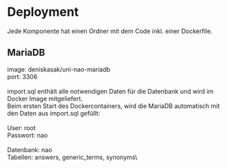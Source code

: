 # Deployment

Jede Komponente hat einen Ordner mit dem Code inkl. einer Dockerfile.

## MariaDB
image: deniskasak/uni-nao-mariadb\
port: 3306\
\
import.sql enthält alle notwendigen Daten für die Datenbank und wird im Docker Image mitgeliefert.\
Beim ersten Start des Dockercontainers, wird die MariaDB automatisch mit den Daten aus import.sql gefüllt:\
\
User: root\
Passwort: nao\
\
Datenbank: nao\
Tabellen: answers, generic_terms, synonyms\
